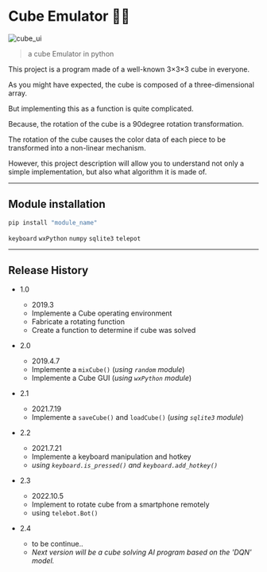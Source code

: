 # Cube Emulator 🎲🧊

![cube_ui](https://user-images.githubusercontent.com/105290026/192979037-34962af3-eaf3-4153-a8a5-9fa64b6ec1df.jpg)

> a cube Emulator in python

This project is a program made of a well-known 3×3×3 cube in everyone.

As you might have expected, the cube is composed of a three-dimensional array.

But implementing this as a function is quite complicated.

Because, the rotation of the cube is a 90degree rotation transformation.

The rotation of the cube causes the color data of each piece to be transformed into a non-linear mechanism.

However, this project description will allow you to understand not only a simple implementation, but also what algorithm it is  made of.

---
## Module installation

```sh
pip install "module_name"
```

`keyboard` `wxPython` `numpy` `sqlite3` `telepot`

---

## Release History

* 1.0
  * 2019.3
  * Implemente a Cube operating environment
  * Fabricate a rotating function
  * Create a function to determine if cube was solved

* 2.0
  * 2019.4.7
  * Implemente a `mixCube()` (_using ``random`` module_)
  * Implemente a Cube GUI (_using ``wxPython`` module_)

* 2.1
  * 2021.7.19
  * Implemente a `saveCube()` and `loadCube()` (_using ``sqlite3`` module_)

* 2.2
  * 2021.7.21
  * Implemente a keyboard manipulation and hotkey
  * _using `keyboard.is_pressed()` and `keyboard.add_hotkey()`_

* 2.3
  * 2022.10.5
  * Implement to rotate cube from a smartphone remotely
  * using `telebot.Bot()`

* 2.4
  * to be continue..
  * _Next version will be a cube solving AI program based on the 'DQN' model._
